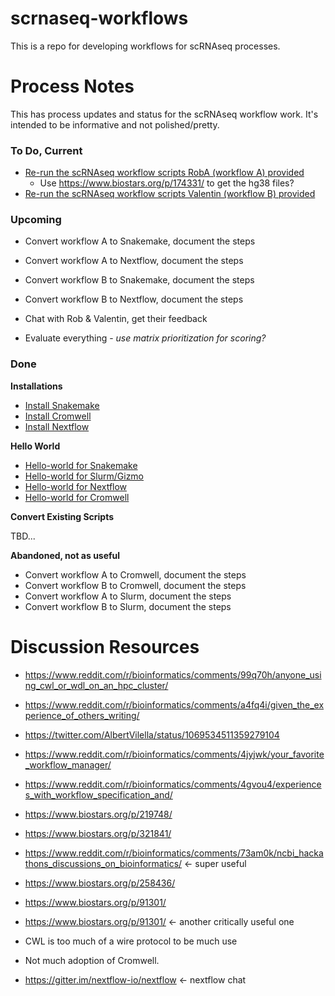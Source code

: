 # scrnaseq-workflows

This is a repo for developing workflows for scRNAseq processes. 


# Process Notes

This has process updates and status for the scRNAseq workflow work. It's intended to be informative and not polished/pretty.


### To Do, Current

* [Re-run the scRNAseq workflow scripts RobA (workflow A) provided](https://github.com/FredHutch/scrnaseq-workflows/tree/master/repro)
   * Use https://www.biostars.org/p/174331/ to get the hg38 files?
* [Re-run the scRNAseq workflow scripts Valentin (workflow B) provided](https://github.com/FredHutch/scrnaseq-workflows/tree/master/repro)

### Upcoming


* Convert workflow A to Snakemake, document the steps
* Convert workflow A to Nextflow, document the steps

* Convert workflow B to Snakemake, document the steps
* Convert workflow B to Nextflow, document the steps

* Chat with Rob & Valentin, get their feedback
* Evaluate everything - *use matrix prioritization for scoring?*



### Done

**Installations**

* [Install Snakemake](https://github.com/FredHutch/scrnaseq-workflows/blob/master/snakemake/Notes.md)
* [Install Cromwell](https://github.com/FredHutch/scrnaseq-workflows/blob/master/cromwell/Notes.md)
* [Install Nextflow](https://github.com/FredHutch/scrnaseq-workflows/tree/master/nextflow)

**Hello World**

* [Hello-world for Snakemake](https://github.com/FredHutch/scrnaseq-workflows/blob/master/snakemake/Notes.md)
* [Hello-world for Slurm/Gizmo](https://github.com/FredHutch/scrnaseq-workflows/tree/master/slurm)
* [Hello-world for Nextflow](https://github.com/FredHutch/scrnaseq-workflows/tree/master/nextflow)
* [Hello-world for Cromwell](https://github.com/FredHutch/scrnaseq-workflows/tree/master/cromwell)

**Convert Existing Scripts**

TBD...

**Abandoned, not as useful**

* Convert workflow A to Cromwell, document the steps
* Convert workflow B to Cromwell, document the steps
* Convert workflow A to Slurm, document the steps
* Convert workflow B to Slurm, document the steps



# Discussion Resources

* https://www.reddit.com/r/bioinformatics/comments/99q70h/anyone_using_cwl_or_wdl_on_an_hpc_cluster/
* https://www.reddit.com/r/bioinformatics/comments/a4fq4i/given_the_experience_of_others_writing/
* https://twitter.com/AlbertVilella/status/1069534511359279104
* https://www.reddit.com/r/bioinformatics/comments/4jyjwk/your_favorite_workflow_manager/
* https://www.reddit.com/r/bioinformatics/comments/4gvou4/experiences_with_workflow_specification_and/
* https://www.biostars.org/p/219748/
* https://www.biostars.org/p/321841/
* https://www.reddit.com/r/bioinformatics/comments/73am0k/ncbi_hackathons_discussions_on_bioinformatics/ <- super useful
* https://www.biostars.org/p/258436/
* https://www.biostars.org/p/91301/
* https://www.biostars.org/p/91301/ <- another critically useful one

* CWL is too much of a wire protocol to be much use
* Not much adoption of Cromwell.

* https://gitter.im/nextflow-io/nextflow <- nextflow chat
